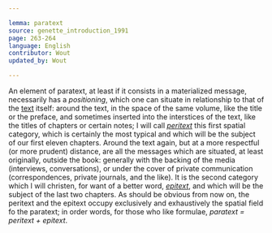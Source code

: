 ```yaml
---

lemma: paratext
source: genette_introduction_1991
page: 263-264
language: English
contributor: Wout
updated_by: Wout

---
```


An element of paratext, at least if it consists in a materialized message, necessarily has a _positioning_, which one can situate in relationship to that of the [text](text.html) itself: around the text, in the space of the same volume, like the title or the preface, and sometimes inserted into the interstices of the text, like the titles of chapters or certain notes; I will call [_peritext_](peritext.html) this first spatial category, which is certainly the most typical and which will be the subject of our first eleven chapters. Around the text again, but at a more respectful (or more prudent) distance, are all the messages which are situated, at least originally, outside the book: generally with the backing of the media (interviews, conversations), or under the cover of private communication (correspondences, private journals, and the like). It is the second category which I will christen, for want of a better word, [_epitext_](epitext.html), and which will be the subject of the last two chapters. As should be obvious from now on, the peritext and the epitext occupy exclusively and exhaustively the spatial field fo the paratext; in order words, for those who like formulae, _paratext = peritext + epitext_.
